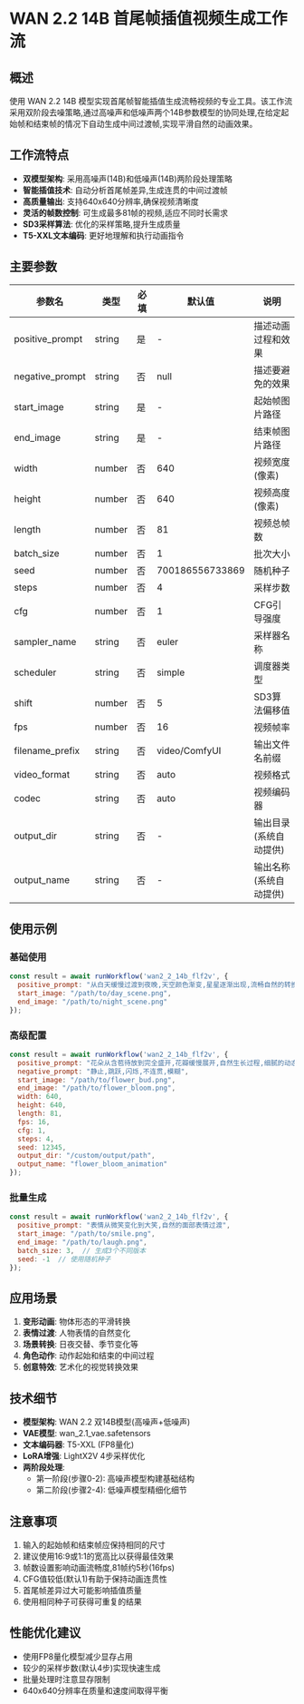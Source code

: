 # WAN 2.2 14B 首尾帧插值视频生成工作流

## 概述

使用 WAN 2.2 14B 模型实现首尾帧智能插值生成流畅视频的专业工具。该工作流采用双阶段去噪策略,通过高噪声和低噪声两个14B参数模型的协同处理,在给定起始帧和结束帧的情况下自动生成中间过渡帧,实现平滑自然的动画效果。

## 工作流特点

- **双模型架构**: 采用高噪声(14B)和低噪声(14B)两阶段处理策略
- **智能插值技术**: 自动分析首尾帧差异,生成连贯的中间过渡帧
- **高质量输出**: 支持640x640分辨率,确保视频清晰度
- **灵活的帧数控制**: 可生成最多81帧的视频,适应不同时长需求
- **SD3采样算法**: 优化的采样策略,提升生成质量
- **T5-XXL文本编码**: 更好地理解和执行动画指令

## 主要参数

| 参数名 | 类型 | 必填 | 默认值 | 说明 |
|--------|------|------|--------|------|
| positive_prompt | string | 是 | - | 描述动画过程和效果 |
| negative_prompt | string | 否 | null | 描述要避免的效果 |
| start_image | string | 是 | - | 起始帧图片路径 |
| end_image | string | 是 | - | 结束帧图片路径 |
| width | number | 否 | 640 | 视频宽度(像素) |
| height | number | 否 | 640 | 视频高度(像素) |
| length | number | 否 | 81 | 视频总帧数 |
| batch_size | number | 否 | 1 | 批次大小 |
| seed | number | 否 | 700186556733869 | 随机种子 |
| steps | number | 否 | 4 | 采样步数 |
| cfg | number | 否 | 1 | CFG引导强度 |
| sampler_name | string | 否 | euler | 采样器名称 |
| scheduler | string | 否 | simple | 调度器类型 |
| shift | number | 否 | 5 | SD3算法偏移值 |
| fps | number | 否 | 16 | 视频帧率 |
| filename_prefix | string | 否 | video/ComfyUI | 输出文件名前缀 |
| video_format | string | 否 | auto | 视频格式 |
| codec | string | 否 | auto | 视频编码器 |
| output_dir | string | 否 | - | 输出目录(系统自动提供) |
| output_name | string | 否 | - | 输出名称(系统自动提供) |

## 使用示例

### 基础使用

```javascript
const result = await runWorkflow('wan2_2_14b_flf2v', {
  positive_prompt: "从白天缓慢过渡到夜晚,天空颜色渐变,星星逐渐出现,流畅自然的转换",
  start_image: "/path/to/day_scene.png",
  end_image: "/path/to/night_scene.png"
});
```

### 高级配置

```javascript
const result = await runWorkflow('wan2_2_14b_flf2v', {
  positive_prompt: "花朵从含苞待放到完全盛开,花瓣缓慢展开,自然生长过程,细腻的动态效果",
  negative_prompt: "静止,跳跃,闪烁,不连贯,模糊",
  start_image: "/path/to/flower_bud.png",
  end_image: "/path/to/flower_bloom.png",
  width: 640,
  height: 640,
  length: 81,
  fps: 16,
  cfg: 1,
  steps: 4,
  seed: 12345,
  output_dir: "/custom/output/path",
  output_name: "flower_bloom_animation"
});
```

### 批量生成

```javascript
const result = await runWorkflow('wan2_2_14b_flf2v', {
  positive_prompt: "表情从微笑变化到大笑,自然的面部表情过渡",
  start_image: "/path/to/smile.png",
  end_image: "/path/to/laugh.png",
  batch_size: 3,  // 生成3个不同版本
  seed: -1  // 使用随机种子
});
```

## 应用场景

1. **变形动画**: 物体形态的平滑转换
2. **表情过渡**: 人物表情的自然变化
3. **场景转换**: 日夜交替、季节变化等
4. **角色动作**: 动作起始和结束的中间过程
5. **创意特效**: 艺术化的视觉转换效果

## 技术细节

- **模型架构**: WAN 2.2 双14B模型(高噪声+低噪声)
- **VAE模型**: wan_2.1_vae.safetensors
- **文本编码器**: T5-XXL (FP8量化)
- **LoRA增强**: LightX2V 4步采样优化
- **两阶段处理**: 
  - 第一阶段(步骤0-2): 高噪声模型构建基础结构
  - 第二阶段(步骤2-4): 低噪声模型精细化细节

## 注意事项

1. 输入的起始帧和结束帧应保持相同的尺寸
2. 建议使用16:9或1:1的宽高比以获得最佳效果
3. 帧数设置影响动画流畅度,81帧约5秒(16fps)
4. CFG值较低(默认1)有助于保持动画连贯性
5. 首尾帧差异过大可能影响插值质量
6. 使用相同种子可获得可重复的结果

## 性能优化建议

- 使用FP8量化模型减少显存占用
- 较少的采样步数(默认4步)实现快速生成
- 批量处理时注意显存限制
- 640x640分辨率在质量和速度间取得平衡